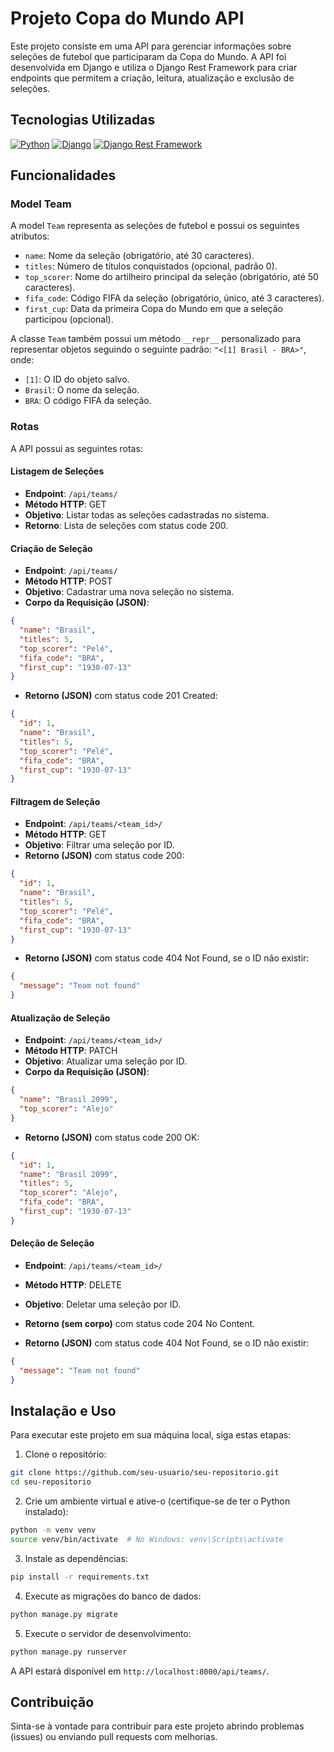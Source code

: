# Projeto Copa do Mundo API

Este projeto consiste em uma API para gerenciar informações sobre seleções de futebol que participaram da Copa do Mundo. A API foi desenvolvida em Django e utiliza o Django Rest Framework para criar endpoints que permitem a criação, leitura, atualização e exclusão de seleções.

## Tecnologias Utilizadas

[![Python](https://img.shields.io/badge/Python-3.9-blue.svg)](https://www.python.org/downloads/release/python-390/)
[![Django](https://img.shields.io/badge/Django-3.2.6-green)](https://www.djangoproject.com/)
[![Django Rest Framework](https://img.shields.io/badge/Django%20Rest%20Framework-3.12.4-blue)](https://www.django-rest-framework.org/)

## Funcionalidades

### Model Team

A model `Team` representa as seleções de futebol e possui os seguintes atributos:

- `name`: Nome da seleção (obrigatório, até 30 caracteres).
- `titles`: Número de títulos conquistados (opcional, padrão 0).
- `top_scorer`: Nome do artilheiro principal da seleção (obrigatório, até 50 caracteres).
- `fifa_code`: Código FIFA da seleção (obrigatório, único, até 3 caracteres).
- `first_cup`: Data da primeira Copa do Mundo em que a seleção participou (opcional).

A classe `Team` também possui um método `__repr__` personalizado para representar objetos seguindo o seguinte padrão: `"<[1] Brasil - BRA>"`, onde:

- `[1]`: O ID do objeto salvo.
- `Brasil`: O nome da seleção.
- `BRA`: O código FIFA da seleção.

### Rotas

A API possui as seguintes rotas:

#### Listagem de Seleções

- **Endpoint**: `/api/teams/`
- **Método HTTP**: GET
- **Objetivo**: Listar todas as seleções cadastradas no sistema.
- **Retorno**: Lista de seleções com status code 200.

#### Criação de Seleção

- **Endpoint**: `/api/teams/`
- **Método HTTP**: POST
- **Objetivo**: Cadastrar uma nova seleção no sistema.
- **Corpo da Requisição (JSON)**:

```json
{
  "name": "Brasil",
  "titles": 5,
  "top_scorer": "Pelé",
  "fifa_code": "BRA",
  "first_cup": "1930-07-13"
}
```

- **Retorno (JSON)** com status code 201 Created:

```json
{
  "id": 1,
  "name": "Brasil",
  "titles": 5,
  "top_scorer": "Pelé",
  "fifa_code": "BRA",
  "first_cup": "1930-07-13"
}
```

#### Filtragem de Seleção

- **Endpoint**: `/api/teams/<team_id>/`
- **Método HTTP**: GET
- **Objetivo**: Filtrar uma seleção por ID.
- **Retorno (JSON)** com status code 200:

```json
{
  "id": 1,
  "name": "Brasil",
  "titles": 5,
  "top_scorer": "Pelé",
  "fifa_code": "BRA",
  "first_cup": "1930-07-13"
}
```

- **Retorno (JSON)** com status code 404 Not Found, se o ID não existir:

```json
{
  "message": "Team not found"
}
```

#### Atualização de Seleção

- **Endpoint**: `/api/teams/<team_id>/`
- **Método HTTP**: PATCH
- **Objetivo**: Atualizar uma seleção por ID.
- **Corpo da Requisição (JSON)**:

```json
{
  "name": "Brasil 2099",
  "top_scorer": "Alejo"
}
```

- **Retorno (JSON)** com status code 200 OK:

```json
{
  "id": 1,
  "name": "Brasil 2099",
  "titles": 5,
  "top_scorer": "Alejo",
  "fifa_code": "BRA",
  "first_cup": "1930-07-13"
}
```

#### Deleção de Seleção

- **Endpoint**: `/api/teams/<team_id>/`
- **Método HTTP**: DELETE
- **Objetivo**: Deletar uma seleção por ID.
- **Retorno (sem corpo)** com status code 204 No Content.

- **Retorno (JSON)** com status code 404 Not Found, se o ID não existir:

```json
{
  "message": "Team not found"
}
```

## Instalação e Uso

Para executar este projeto em sua máquina local, siga estas etapas:

1. Clone o repositório:

```bash
git clone https://github.com/seu-usuario/seu-repositorio.git
cd seu-repositorio
```

2. Crie um ambiente virtual e ative-o (certifique-se de ter o Python instalado):

```bash
python -m venv venv
source venv/bin/activate  # No Windows: venv\Scripts\activate
```

3. Instale as dependências:

```bash
pip install -r requirements.txt
```

4. Execute as migrações do banco de dados:

```bash
python manage.py migrate
```

5. Execute o servidor de desenvolvimento:

```bash
python manage.py runserver
```

A API estará disponível em `http://localhost:8000/api/teams/`.

## Contribuição

Sinta-se à vontade para contribuir para este projeto abrindo problemas (issues) ou enviando pull requests com melhorias.